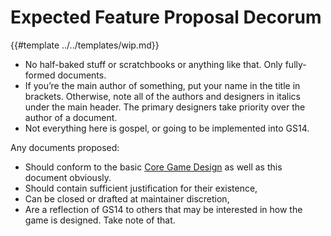 # Expected Feature Proposal Decorum

{{#template ../../templates/wip.md}}

- No half-baked stuff or scratchbooks or anything like that. Only fully-formed documents.
- If you’re the main author of something, put your name in the title in brackets. Otherwise, note all of the authors and designers in italics under the main header. The primary designers take priority over the author of a document.
- Not everything here is gospel, or going to be implemented into GS14.

Any documents proposed:

- Should conform to the basic [Core Game Design](../../space-station-14/core-design.md) as well as this document obviously.
- Should contain sufficient justification for their existence,
- Can be closed or drafted at maintainer discretion,
- Are a reflection of GS14 to others that may be interested in how the game is designed. Take note of that.

